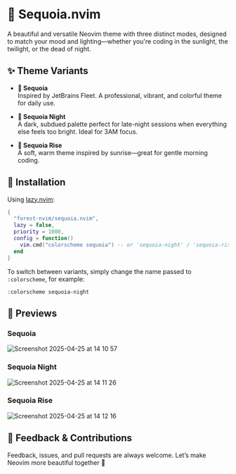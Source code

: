 # 🌲 Sequoia.nvim

A beautiful and versatile Neovim theme with three distinct modes, designed to match your mood and lighting—whether you're coding in the sunlight, the twilight, or the dead of night.

## ✨ Theme Variants

- **🌲 Sequoia**  
  Inspired by JetBrains Fleet. A professional, vibrant, and colorful theme for daily use.

- **🌌 Sequoia Night**  
  A dark, subdued palette perfect for late-night sessions when everything else feels too bright. Ideal for 3AM focus.

- **🌅 Sequoia Rise**  
  A soft, warm theme inspired by sunrise—great for gentle morning coding.

## 🔧 Installation

Using [lazy.nvim](https://github.com/folke/lazy.nvim):

```lua
{
  "forest-nvim/sequoia.nvim",
  lazy = false,
  priority = 1000,
  config = function()
    vim.cmd("colorscheme sequoia") -- or 'sequoia-night' / 'sequoia-rise'
  end
}
```

To switch between variants, simply change the name passed to `:colorscheme`, for example:

```vim
:colorscheme sequoia-night
```

## 📸 Previews
### Sequoia
![Screenshot 2025-04-25 at 14 10 57](https://github.com/user-attachments/assets/2f1af240-6070-4cbd-aed7-20175046f98e)
### Sequoia Night
![Screenshot 2025-04-25 at 14 11 26](https://github.com/user-attachments/assets/26a5a1c4-f353-45d3-88e1-431cc6205bb4)
### Sequoia Rise
![Screenshot 2025-04-25 at 14 12 16](https://github.com/user-attachments/assets/bb48a74a-59c6-448c-9de1-76571d65c000)


## 💬 Feedback & Contributions

Feedback, issues, and pull requests are always welcome. Let’s make Neovim more beautiful together 🌿
